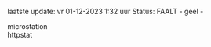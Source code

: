 laatste update: 
vr 01-12-2023  1:32   uur 
Status: FAALT - geel - 
<div class="service R">microstation</div><div class="service Y">httpstat</div>